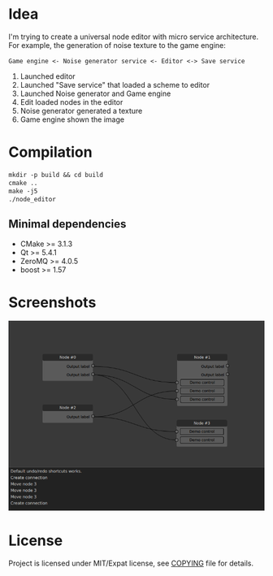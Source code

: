 # Idea

I'm trying to create a universal node editor with micro service architecture.
For example, the generation of noise texture to the game engine:

```
Game engine <- Noise generator service <- Editor <-> Save service
```

1. Launched editor
2. Launched "Save service" that loaded a scheme to editor
3. Launched Noise generator and Game engine
4. Edit loaded nodes in the editor
5. Noise generator generated a texture
6. Game engine shown the image

# Compilation

```
mkdir -p build && cd build
cmake ..
make -j5
./node_editor
```

## Minimal dependencies

- CMake >= 3.1.3
- Qt >= 5.4.1
- ZeroMQ >= 4.0.5
- boost >= 1.57

# Screenshots

![](https://github.com/alexesDev/node_editor/blob/master/preview.png)

# License

Project is licensed under MIT/Expat license, see [COPYING](COPYING) file for details.
